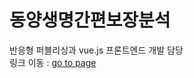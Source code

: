 # 동양생명간편보장분석

반응형 퍼블리싱과 vue.js 프론트엔드 개발 담당</br>
링크 이동 : <a href="https://nyhya.cafe24.com/project/project04/mobile/index.html" target="blank">go to page</a>

